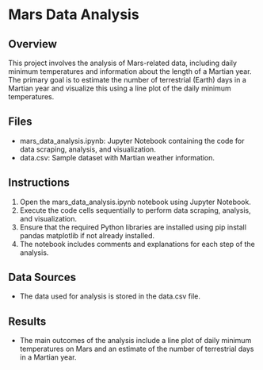 # Mars Data Analysis

## Overview
This project involves the analysis of Mars-related data, including daily minimum temperatures and information about the length of a Martian year. The primary goal is to estimate the number of terrestrial (Earth) days in a Martian year and visualize this using a line plot of the daily minimum temperatures.

## Files
* mars_data_analysis.ipynb: Jupyter Notebook containing the code for data scraping, analysis, and visualization.
* data.csv: Sample dataset with Martian weather information.


## Instructions
1. Open the mars_data_analysis.ipynb notebook using Jupyter Notebook.
2. Execute the code cells sequentially to perform data scraping, analysis, and visualization.
3. Ensure that the required Python libraries are installed using pip install pandas matplotlib if not already installed.
4. The notebook includes comments and explanations for each step of the analysis.

## Data Sources
* The data used for analysis is stored in the data.csv file.

## Results
* The main outcomes of the analysis include a line plot of daily minimum temperatures on Mars and an estimate of the number of terrestrial days in a Martian year.

